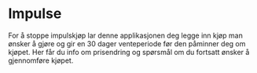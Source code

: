 # Impulse
For å stoppe impulskjøp lar denne applikasjonen deg legge inn kjøp man ønsker å gjøre og gir en 30 dager venteperiode før den påminner deg om kjøpet. Her får du info om prisendring og spørsmål om du fortsatt ønsker å gjennomføre kjøpet.
